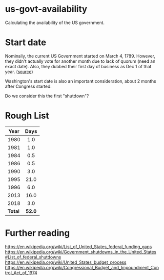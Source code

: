 # us-govt-availability
Calculating the availability of the US government.

# Start date
Nominally, the current US Government started on March 4, 1789. However, they didn't actually vote for another month due to lack of quorum (need an exact date). Also, they dubbed their first day of business as Dec 1 of that year. ([source](https://constitutioncenter.org/blog/march-4-a-forgotten-huge-day-in-american-politics))

Washington's start date is also an important consideration, about 2 months after Congress started.

Do we consider this the first "shutdown"?

# Rough List
| Year        | Days           |
| ------------- |:-------------:|
| 1980 | 1.0 |
| 1981 | 1.0 |
| 1984 | 0.5 |
| 1986 | 0.5 |
| 1990 | 3.0 |
| 1995 | 21.0 |
| 1996 | 6.0 |
| 2013 | 16.0 |
| 2018 | 3.0 |
| **Total** | **52.0** |

# Further reading
https://en.wikipedia.org/wiki/List_of_United_States_federal_funding_gaps
https://en.wikipedia.org/wiki/Government_shutdowns_in_the_United_States#List_of_federal_shutdowns
https://en.wikipedia.org/wiki/United_States_budget_process
https://en.wikipedia.org/wiki/Congressional_Budget_and_Impoundment_Control_Act_of_1974
